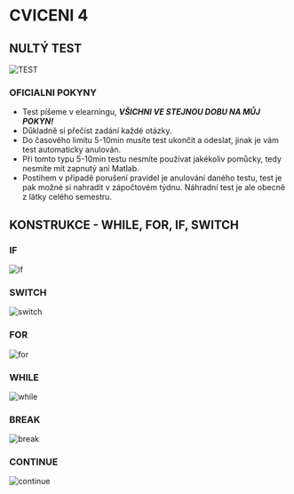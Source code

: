 # CVICENI 4

## NULTÝ TEST

![TEST](https://media2.giphy.com/media/gw3IWyGkC0rsazTi/giphy.gif?cid=ecf05e47zdp9qrrksldxsm37m5hr6d90aylolwezus37do8w&rid=giphy.gif)


### OFICIALNI POKYNY
- Test píšeme v elearningu, ***VŠICHNI VE STEJNOU DOBU NA MŮJ POKYN!***
- Důkladně si přečíst zadání každé otázky.
- Do časového limitu 5-10min musíte test ukončit a odeslat, jinak je vám test automaticky anulován.
- Při tomto typu 5-10min testu nesmíte používat jakékoliv pomůcky, tedy nesmíte mít zapnutý ani Matlab. 
- Postihem v případě porušení pravidel je anulování daného testu, test je pak možné si nahradit v zápočtovém týdnu. Náhradní test je ale obecně z látky celého semestru.


## KONSTRUKCE - WHILE, FOR, IF, SWITCH

### IF
![if](https://www.tutorialspoint.com/cprogramming/images/decision_making.jpg)

### SWITCH
![switch](https://www.tutorialspoint.com/cplusplus/images/cpp_switch_statement.jpg)

### FOR
![for](https://www.tutorialspoint.com/cprogramming/images/cpp_for_loop.jpg)

### WHILE
![while](https://www.tutorialspoint.com/cprogramming/images/cpp_while_loop.jpg)

### BREAK
![break](https://cdn.datamentor.io/wp-content/uploads/2017/11/r-break-flowchart.jpg)

### CONTINUE
![continue](https://www.tutorialspoint.com/cprogramming/images/cpp_continue_statement.jpg)